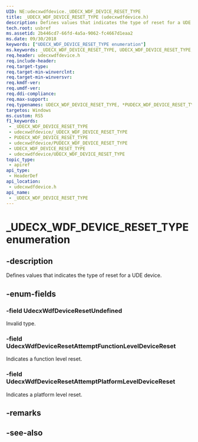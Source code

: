 ```yaml
---
UID: NE:udecxwdfdevice._UDECX_WDF_DEVICE_RESET_TYPE
title: _UDECX_WDF_DEVICE_RESET_TYPE (udecxwdfdevice.h)
description: Defines values that indicates the type of reset for a UDE device.
tech.root: usbref
ms.assetid: 2b446cd7-66fd-4a5a-9062-fc4667d1eaa2
ms.date: 09/30/2018
keywords: ["UDECX_WDF_DEVICE_RESET_TYPE enumeration"]
ms.keywords: _UDECX_WDF_DEVICE_RESET_TYPE, UDECX_WDF_DEVICE_RESET_TYPE, *PUDECX_WDF_DEVICE_RESET_TYPE,
req.header: udecxwdfdevice.h
req.include-header: 
req.target-type: 
req.target-min-winverclnt: 
req.target-min-winversvr: 
req.kmdf-ver: 
req.umdf-ver: 
req.ddi-compliance: 
req.max-support: 
req.typenames: UDECX_WDF_DEVICE_RESET_TYPE, *PUDECX_WDF_DEVICE_RESET_TYPE
targetos: Windows
ms.custom: RS5
f1_keywords:
 - _UDECX_WDF_DEVICE_RESET_TYPE
 - udecxwdfdevice/_UDECX_WDF_DEVICE_RESET_TYPE
 - PUDECX_WDF_DEVICE_RESET_TYPE
 - udecxwdfdevice/PUDECX_WDF_DEVICE_RESET_TYPE
 - UDECX_WDF_DEVICE_RESET_TYPE
 - udecxwdfdevice/UDECX_WDF_DEVICE_RESET_TYPE
topic_type:
 - apiref
api_type:
 - HeaderDef
api_location:
 - udecxwdfdevice.h
api_name:
 - _UDECX_WDF_DEVICE_RESET_TYPE
---
```


# _UDECX_WDF_DEVICE_RESET_TYPE enumeration


## -description

Defines values that indicates the type of reset for a UDE device.

## -enum-fields

### -field UdecxWdfDeviceResetUndefined 

Invalid type.

### -field UdecxWdfDeviceResetAttemptFunctionLevelDeviceReset 

Indicates a function level reset.

### -field UdecxWdfDeviceResetAttemptPlatformLevelDeviceReset 

Indicates a platform level reset.

## -remarks

## -see-also

